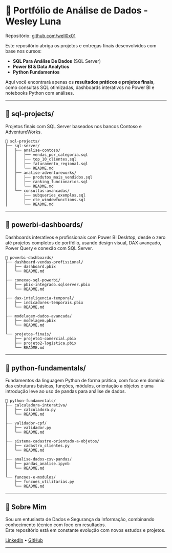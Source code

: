 # 📁 Portfólio de Análise de Dados - Wesley Luna

Repositório: [github.com/well0x01](https://github.com/well0x01)

Este repositório abriga os projetos e entregas finais desenvolvidos com base nos cursos:
- **SQL Para Análise De Dados** (SQL Server)
- **Power BI & Data Analytics**
- **Python Fundamentos**

Aqui você encontrará apenas os **resultados práticos e projetos finais**, como consultas SQL otimizadas, dashboards interativos no Power BI e notebooks Python com análises.

---

## 📂 sql-projects/
Projetos finais com SQL Server baseados nos bancos Contoso e AdventureWorks.

```
📁 sql-projects/
├── sql-server/                     
│   ├── analise-contoso/
│   │   ├── vendas_por_categoria.sql
│   │   ├── top_10_clientes.sql
│   │   ├── faturamento_regional.sql
│   │   └── README.md
│   ├── analise-adventureworks/
│   │   ├── produtos_mais_vendidos.sql
│   │   ├── ranking_funcionarios.sql
│   │   └── README.md
│   └── consultas-avancadas/
│       ├── subqueries_exemplos.sql
│       ├── cte_windowfunctions.sql
│       └── README.md
```

---

## 📂 powerbi-dashboards/
Dashboards interativos e profissionais com Power BI Desktop, desde o zero até projetos completos de portfólio, usando design visual, DAX avançado, Power Query e conexão com SQL Server.

```
📁 powerbi-dashboards/
├── dashboard-vendas-profissional/
│   ├── dashboard.pbix
│   └── README.md
│
├── conexao-sql-powerbi/
│   ├── pbix-integrado.sqlserver.pbix
│   └── README.md
│
├── dax-inteligencia-temporal/
│   ├── indicadores-temporais.pbix
│   └── README.md
│
├── modelagem-dados-avancada/
│   ├── modelagem.pbix
│   └── README.md
│
└── projetos-finais/
    ├── projeto1-comercial.pbix
    ├── projeto2-logistica.pbix
    └── README.md
```

---

## 📂 python-fundamentals/
Fundamentos da linguagem Python de forma prática, com foco em domínio das estruturas básicas, funções, módulos, orientação a objetos e uma introdução leve ao uso de pandas para análise de dados.

```
📁 python-fundamentals/
├── calculadora-interativa/
│   ├── calculadora.py
│   └── README.md
│
├── validador-cpf/
│   ├── validador.py
│   └── README.md
│
├── sistema-cadastro-orientado-a-objetos/
│   ├── cadastro_clientes.py
│   └── README.md
│
├── analise-dados-csv-pandas/
│   ├── pandas_analise.ipynb
│   └── README.md
│
└── funcoes-e-modulos/
    ├── funcoes_utilitarias.py
    └── README.md
```


---

## 📌 Sobre Mim

Sou um entusiasta de Dados e Segurança da Informação, combinando conhecimento técnico com foco em resultados.  
Este repositório está em constante evolução com novos estudos e projetos.

[LinkedIn](https://www.linkedin.com/in/well0x01) • [GitHub](https://github.com/well0x01)

---
